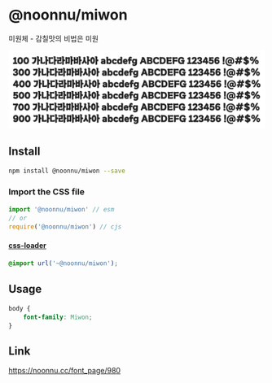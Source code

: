 # @noonnu/miwon

미원체 - 감칠맛의 비법은 미원

![example](./example.png)

## Install

```bash
npm install @noonnu/miwon --save
```

### Import the CSS file

```js
import '@noonnu/miwon' // esm
// or
require('@noonnu/miwon') // cjs
```

#### [css-loader](https://github.com/webpack-contrib/css-loader)

```css
@import url('~@noonnu/miwon');
```

## Usage

```css
body {
    font-family: Miwon;
}
```

## Link

https://noonnu.cc/font_page/980
